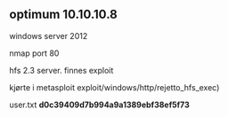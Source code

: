 ## optimum 10.10.10.8

windows server 2012

nmap port 80

hfs 2.3 server. finnes exploit

kjørte i metasploit exploit/windows/http/rejetto\_hfs\_exec\)

user.txt **d0c39409d7b994a9a1389ebf38ef5f73**



